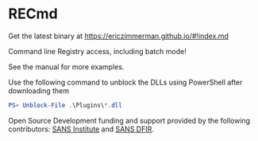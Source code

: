 # RECmd

Get the latest binary at https://ericzimmerman.github.io/#!index.md

Command line Registry access, including batch mode!

See the manual for more examples.

Use the following command to unblock the DLLs using PowerShell after downloading them

``` PowerShell
PS> Unblock-File .\Plugins\*.dll
```

Open Source Development funding and support provided by the following contributors: [SANS Institute](http://sans.org/) and [SANS DFIR](http://dfir.sans.org/).
